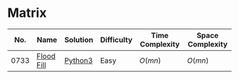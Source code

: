 # Matrix

| No.  | Name  | Solution | Difficulty | Time Complexity | Space Complexity |
| --- | --- | --- | --- | --- | --- |
| 0733 | [Flood Fill](https://leetcode.com/problems/flood-fill/) | [Python3](https://leetcode.com/problems/flood-fill/solutions/4098937/flood-fill-python-easy-explanations/) | Easy | $O(mn)$ | $O(mn)$ |
